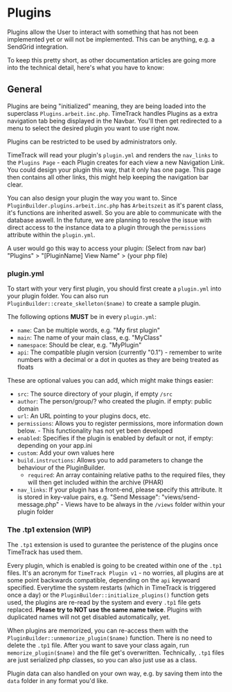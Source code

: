 # Plugins

Plugins allow the User to interact with something that has not been implemented yet or will not be implemented.
This can be anything, e.g. a SendGrid integration.

To keep this pretty short, as other documentation articles are going more into the technical detail, here's what you have to know:

## General

Plugins are being "initialized" meaning, they are being loaded into the superclass `Plugins.arbeit.inc.php`.
TimeTrack handles Plugins as a extra navigation tab being displayed in the Navbar. You'll then get redirected to a menu to select the desired plugin you want to use right now.

Plugins can be restricted to be used by administrators only.

TimeTrack will read your plugin's `plugin.yml` and renders the `nav_links` to the `Plugins Page` - each Plugin creates for each view a new Navigation Link.
You could design your plugin this way, that it only has one page. This page then contains all other links, this might help keeping the navigation bar clear.

You can also design your plugin the way you want to. Since `PluginBuilder.plugins.arbeit.inc.php` has `Arbeitszeit` as it's parent class, it's functions are inherited aswell. So you are able to communicate with the database aswell. In the future, we are planning to resolve the issue with direct access to the instance data to a plugin through the `permissions` attribute within the `plugin.yml`.

A user would go this way to access your plugin: (Select from nav bar) "Plugins" > "[PluginName] View Name" > (your php file)
 
### plugin.yml

To start with your very first plugin, you should first create a `plugin.yml` into your plugin folder.
You can also run `PluginBuilder::create_skelleton($name)` to create a sample plugin.

The following options **MUST** be in every `plugin.yml`:

- `name`: Can be multiple words, e.g. "My first plugin"
- `main`: The name of your main class, e.g. "MyClass"
- `namespace`: Should be clear, e.g. "MyPlugin"
- `api`: The compatible plugin version (currently "0.1") - remember to write numbers with a decimal or a dot in quotes as they are being treated as floats

These are optional values you can add, which might make things easier:

- `src`: The source directory of your plugin, if empty `/src`
- `author`: The person/group/? who created the plugin. if empty: public domain
- `url`: An URL pointing to your plugins docs, etc.
- `permissions`: Allows you to register permissions, more information down below. - This functionality has not yet been developed
- `enabled`: Specifies if the plugin is enabled by default or not, if empty: depending on your app.ini
- `custom`: Add your own values here
- `build.instructions`: Allows you to add parameters to change the behaviour of the PluginBuilder.
  - `required`: An array containing relative paths to the required files, they will then get included within the archive (PHAR)
- `nav_links`: If your plugin has a front-end, please specify this attribute. It is stored in key-value pairs, e.g. "Send Message": "views/send-message.php" - Views have to be always in the `/views` folder within your plugin folder

### The .tp1 extension (WIP)

The `.tp1` extension is used to gurantee the peristence of the plugins once TimeTrack has used them.

Every plugin, which is enabled is going to be created within one of the `.tp1` files. It's an acronym for `TimeTrack Plugin v1` - no worries, all plugins are at some point backwards compatible, depending on the `api` keywoard specified.
Everytime the system restarts (which in TimeTrack is triggered once a day) or the `PluginBuilder::initialize_plugins()` function gets used, the plugins are re-read by the system and every `.tp1` file gets replaced.
**Please try to NOT use the same name twice**. Plugins with duplicated names will not get disabled automatically, yet.

When plugins are memorized, you can re-access them with the `PluginBuilder::unmemorize_plugin($name)` function. There is no need to delete the `.tp1` file. After you want to save your class again, run `memorize_plugin($name)` and the file get's overwritten.
Technically, `.tp1` files are just serialized php classes, so you can also just use as a class.

Plugin data can also handled on your own way, e.g. by saving them into the `data` folder in any format you'd like.

